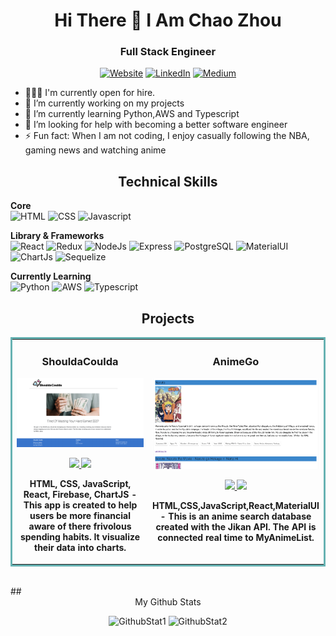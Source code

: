<h1 align="center">Hi There 👋 I Am Chao Zhou</h1>

<h3 align='center'> Full Stack Engineer</h2>

<div align='center'>

<a href='https://chaozhou.dev/'>![Website](https://img.shields.io/badge/website-000000?style=for-the-badge&logo=About.me&logoColor=white)</a> <a href='https://www.linkedin.com/in/chao-zhou8/' target=_blank>![LinkedIn](https://img.shields.io/badge/LinkedIn-0077B5?style=for-the-badge&logo=linkedin&logoColor=white)</a>  <a href='https://medium.com/@Chao.Zhou' target="_blank">![Medium](https://img.shields.io/badge/Medium-12100E?style=for-the-badge&logo=medium&logoColor=white)</a>  

</div>


- 🧑🏻‍🎓 I'm currently open for hire.
- 🔭 I’m currently working on my projects
- 🌱 I’m currently learning Python,AWS and Typescript
- 🤔 I’m looking for help with becoming a better software engineer
- ⚡ Fun fact: When I am not coding, I enjoy casually following the NBA, gaming news and watching anime

<div align='center'>
  <h2>Technical Skills</h2>
  </div>

<strong>Core</strong>
<br/>
![HTML](https://img.shields.io/badge/HTML5-E34F26?style=for-the-badge&logo=html5&logoColor=white) ![CSS](https://img.shields.io/badge/CSS3-1572B6?style=for-the-badge&logo=css3&logoColor=white) ![Javascript](https://img.shields.io/badge/JavaScript-323330?style=for-the-badge&logo=javascript&logoColor=F7DF1E)

<strong>Library & Frameworks</strong>
<br/>
![React](https://img.shields.io/badge/React-20232A?style=for-the-badge&logo=react&logoColor=61DAFB)
![Redux](https://img.shields.io/badge/Redux-593D88?style=for-the-badge&logo=redux&logoColor=white)
![NodeJs](https://img.shields.io/badge/Node.js-339933?style=for-the-badge&logo=nodedotjs&logoColor=white)
![Express](https://img.shields.io/badge/Express.js-000000?style=for-the-badge&logo=express&logoColor=white)
![PostgreSQL](https://img.shields.io/badge/PostgreSQL-316192?style=for-the-badge&logo=postgresql&logoColor=white)
![MaterialUI](https://img.shields.io/badge/Material%20UI-007FFF?style=for-the-badge&logo=mui&logoColor=white)
![ChartJs](https://img.shields.io/badge/Chart.js-FF6384?style=for-the-badge&logo=chartdotjs&logoColor=white)
![Sequelize](https://img.shields.io/badge/Sequelize-52B0E7?style=for-the-badge&logo=Sequelize&logoColor=white)

<strong>Currently Learning</strong>
<br/>
![Python](https://img.shields.io/badge/Python-FFD43B?style=for-the-badge&logo=python&logoColor=blue)
![AWS](https://img.shields.io/badge/Amazon_AWS-FF9900?style=for-the-badge&logo=amazonaws&logoColor=white)
![Typescript](https://img.shields.io/badge/TypeScript-007ACC?style=for-the-badge&logo=typescript&logoColor=white)


<section align="center">
<h2>Projects</h2>
<table bordercolor="#66b2b2">
 <tr>
   <td width="50%" valign="top">
     <h3>ShouldaCoulda</h3> 
     
![](https://raw.githubusercontent.com/StudentCZ/my-website/main/src/assets/images/P1.png)
      
  <p>
  <a href="https://github.com/shouldaCoulda/shouldaCoulda" target="_blank">
    <img src="https://img.shields.io/badge/Code-black?style=for-the-badge&logo=github">
  </a>  
    <a href="https://shouldacoulda.fly.dev/" target="_blank"><img src="https://img.shields.io/badge/Website-3880FF?style=for-the-badge&logoColor=white"></a>
      </p>
        <p><strong> HTML, CSS, JavaScript, React, Firebase, ChartJS - This app is created to help users be more financial aware of there frivolous spending habits. It visualize their data into charts.</strong></p>
    </td>
   <td width="50%" valign="top">
     <h3>AnimeGo</h3> 
     
![](https://raw.githubusercontent.com/StudentCZ/my-website/main/src/assets/images/P2.png)
      
  <p>
  <a href="https://github.com/StudentCZ/Animego" target="_blank">
    <img src="https://img.shields.io/badge/Code-black?style=for-the-badge&logo=github">
  </a>  
    <a href="https://animego1.netlify.app/" target="_blank">
    <img src="https://img.shields.io/badge/Website-3880FF?style=for-the-badge&logoColor=white">
    </a>
      </p>
        <p><strong>HTML,CSS,JavaScript,React,MaterialUI - This is an anime search database created with the Jikan API. The API is connected real time to MyAnimeList.</strong></p>
    </td>
  </tr>
</table>
</section>
<br>
## <div align='center'>My Github Stats</div>


<div align='center'>

![GithubStat1](https://github-readme-stats.vercel.app/api?username=StudentCZ) ![GithubStat2](https://github-readme-streak-stats.herokuapp.com/?user=StudentCZ) 
  
</div>  
  
<!--
**StudentCZ/StudentCZ** is a ✨ _special_ ✨ repository because its `README.md` (this file) appears on your GitHub profile.

![GithubStat3](https://github-readme-stats.vercel.app/api/top-langs/?username=StudentCZ)

Here are some ideas to get you started:

- 🔭 I’m currently working on ...
- 🌱 I’m currently learning ...
- 👯 I’m looking to collaborate on ...
- 🤔 I’m looking for help with ...
- 💬 Ask me about ...
- 📫 How to reach me: ...
- 😄 Pronouns: ...
- ⚡ Fun fact: ...
-->
